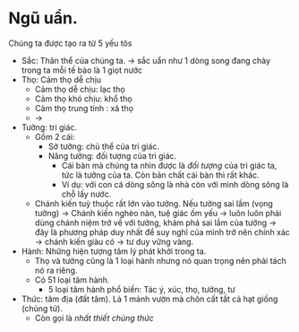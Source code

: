 # Ngũ uẩn.
Chúng ta được tạo ra từ 5 yếu tôs
+ Sắc: Thân thể của chúng ta. $\to$ sắc uẩn như 1 dòng song đang chảy trong ta mỗi tế bào là 1 giọt nước
+ Thọ: Cảm thọ dễ chịu
  + Cảm thọ dễ chịu: lạc thọ
  + Cảm thọ khó chịu: khổ thọ
  + Cảm thọ trung tính : xã thọ
  + $\to$ 
+ Tưởng: tri giác. 
  + Gồm 2 cái:
    + Sở tưởng: chủ thể của tri giác.
    + Năng tưởng: đối tượng của tri giác.
      + Cái bàn mà chúng ta nhìn được là *đối tượng* của tri giác ta, tức là tưởng của ta. Còn bản chất cái bàn thì rất khác.  
      + Ví dụ: với con cá dòng sông là nhà còn với mình dòng sông là chỗ lấy nước.
  + Chánh kiến tuỳ thuộc rất lớn vào tưởng. Nếu tưởng sai lầm (vọng tưởng) $\to$ Chánh kiến nghèo nàn, tuệ giác ốm yếu $\to$ luôn luôn phải dùng chánh niệm trở về với tưởng, khám phá sai lầm của tưởng $\to$ đây là phương pháp duy nhất để suy nghĩ của mình trở nên chính xác $\to$ chánh kiến giàu có $\to$ tư duy vững vàng.
+ Hành: Những hiện tượng tâm lý phát khởi trong ta. 
  + Thọ và tưởng cũng là 1 loại hành nhưng nó quan trọng nên phải tách nó ra riêng. 
  + Có 51 loại tâm hành. 
    + 5 loại tâm hành phổ biến: Tác ý, xúc, thọ, tưởng, tư
+ Thức: tâm địa (đất tâm). Là 1 mảnh vườn mà chôn cất tất cả hạt giống (chủng tử).
  + Còn gọi là *nhất thiết chủng thức*